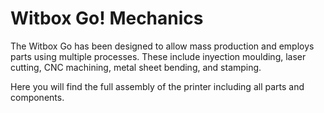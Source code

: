 # Witbox Go! Mechanics

The Witbox Go has been designed to allow mass production and employs parts using multiple processes. These include inyection moulding, laser cutting, CNC machining, metal sheet bending, and stamping.

Here you will find the full assembly of the printer including all parts and components.
